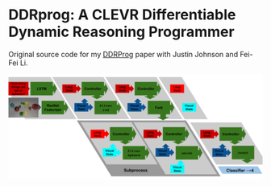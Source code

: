 # DDRprog: A CLEVR Differentiable Dynamic Reasoning Programmer
Original source code for my [DDRProg](https://arxiv.org/pdf/1803.11361.pdf) paper with Justin Johnson and Fei-Fei Li.

![figure](ddrprog.png)

